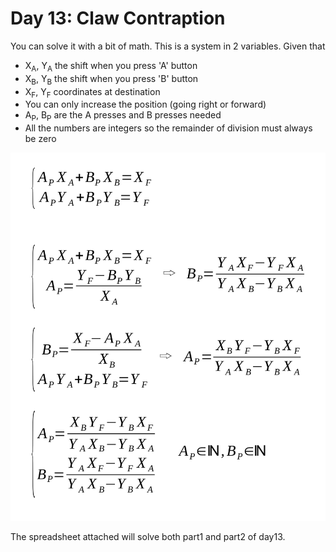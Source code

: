 # Day 13: Claw Contraption

You can solve it with a bit of math. This is a system in 2 variables. Given that

- X<sub>A</sub>, Y<sub>A</sub> the shift when you press 'A' button
- X<sub>B</sub>, Y<sub>B</sub> the shift when you press 'B' button
- X<sub>F</sub>, Y<sub>F</sub> coordinates at destination
- You can only increase the position (going right or forward)
- A<sub>P</sub>, B<sub>P</sub> are the A presses and B presses needed
- All the numbers are integers so the remainder of division must always be zero

![formulas to solve day 13](formulas.png)

The spreadsheet attached will solve both part1 and part2 of day13.
